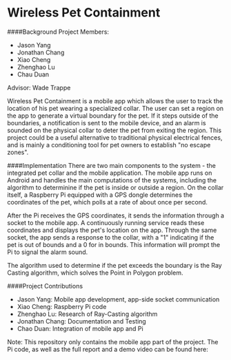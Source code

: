 # Wireless Pet Containment 

####Background
  Project Members:
  - Jason Yang
  - Jonathan Chang
  - Xiao Cheng
  - Zhenghao Lu
  - Chau Duan
  
Advisor: Wade Trappe
  
Wireless Pet Containment is a mobile app which allows the user to track the location of his pet wearing a specialized collar. 
The user can set a region on the app to generate a virtual boundary for the pet.  If it steps outside of the boundaries, a notification 
is sent to the mobile device, and an alarm is sounded on the physical collar to deter the pet from exiting the region.  This project
could be a useful alternative to traditional physical electrical fences, and is mainly a conditioning tool for pet owners to establish
"no escape zones".  

####Implementation
There are two main components to the system - the integrated pet collar and the mobile application.  The mobile app runs on Android and 
handles the main computations of the systems, including the algorithm to determinine if the pet is inside or outside a region.  On the 
collar itself, a Raspberry Pi equipped with a GPS dongle determines the coordinates of the pet, which polls at a rate of about once per second.

After the Pi receives the GPS coordinates, it sends the information through a socket to the mobile app.  A continuously running service
reads these coordinates and displays the pet's location on the app.  Through the same socket, the app sends a response to the collar, 
with a "1" indicating if the pet is out of bounds and a 0 for in bounds.  This information will prompt the Pi to signal the alarm sound.

The algorithm used to determine if the pet exceeds the boundary is the Ray Casting algorithm, which solves the Point in Polygon problem.

####Project Contributions

- Jason Yang: Mobile app development, app-side socket communication
- Xiao Cheng: Raspberry Pi code
- Zhenghao Lu: Research of Ray-Casting algorithm
- Jonathan Chang: Documentation and Testing
- Chao Duan: Integration of mobile app and Pi

Note: This repository only contains the mobile app part of the project.  The Pi code, as well as the full report and a demo video can 
be found here:
  

